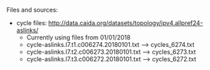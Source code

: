 
Files and sources:
* cycle files: http://data.caida.org/datasets/topology/ipv4.allpref24-aslinks/
  * Currently using files from 01/01/2018
  * cycle-aslinks.l7.t1.c006274.20180101.txt --> cycles\_6274.txt
  * cycle-aslinks.l7.t2.c006273.20180101.txt --> cycles\_6273.txt
  * cycle-aslinks.l7.t3.c006272.20180101.txt --> cycles\_6272.txt
